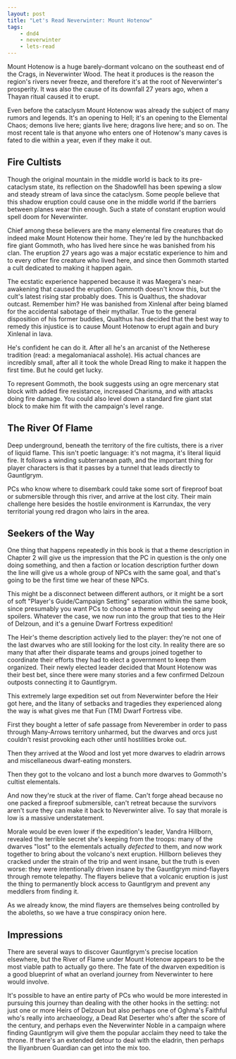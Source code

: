 ```yaml
---
layout: post
title: "Let's Read Neverwinter: Mount Hotenow"
tags:
    - dnd4
    - neverwinter
    - lets-read
---
```


Mount Hotenow is a huge barely-dormant volcano on the southeast end of the
Crags, in Neverwinter Wood. The heat it produces is the reason the region's
rivers never freeze, and therefore it's at the root of Neverwinter's
prosperity. It was also the cause of its downfall 27 years ago, when a Thayan
ritual caused it to erupt.

Even before the cataclysm Mount Hotenow was already the subject of many rumors
and legends. It's an opening to Hell; it's an opening to the Elemental Chaos;
demons live here; giants live here; dragons live here; and so on. The most
recent tale is that anyone who enters one of Hotenow's many caves is fated to
die within a year, even if they make it out.

## Fire Cultists

Though the original mountain in the middle world is back to its pre-cataclysm
state, its reflection on the Shadowfell has been spewing a slow and steady
stream of lava since the cataclysm. Some people believe that this shadow
eruption could cause one in the middle world if the barriers between planes wear
thin enough. Such a state of constant eruption would spell doom for Neverwinter.

Chief among these believers are the many elemental fire creatures that do indeed
make Mount Hotenow their home. They're led by the hunchbacked fire giant
Gommoth, who has lived here since he was banished from his clan. The eruption 27
years ago was a major ecstatic experience to him and to every other fire
creature who lived here, and since then Gommoth started a cult dedicated to
making it happen again.

The ecstatic experience happened because it was Maegera's near-awakening that
caused the eruption. Gommoth doesn't know this, but the cult's latest rising
star probably does. This is Qualthus, the shadovar outcast. Remember him? He was
banished from Xinlenal after being blamed for the accidental sabotage of their
mythallar. True to the general disposition of his former buddies, Qualthus has
decided that the best way to remedy this injustice is to cause Mount Hotenow to
erupt again and bury Xinlenal in lava.

He's confident he can do it. After all he's an arcanist of the Netherese
tradition (read: a megalomaniacal asshole). His actual chances are incredibly
small, after all it took the whole Dread Ring to make it happen the first
time. But he could get lucky.

To represent Gommoth, the book suggests using an ogre mercenary stat block with
added fire resistance, increased Charisma, and with attacks doing fire
damage. You could also level down a standard fire giant stat block to make him
fit with the campaign's level range.

## The River Of Flame

Deep underground, beneath the territory of the fire cultists, there is a river
of liquid flame. This isn't poetic language: it's not magma, it's literal liquid
fire. It follows a winding subterranean path, and the important thing for player
characters is that it passes by a tunnel that leads directly to Gauntlgrym.

PCs who know where to disembark could take some sort of fireproof boat or
submersible through this river, and arrive at the lost city. Their main
challenge here besides the hostile environment is Karrundax, the very
territorial young red dragon who lairs in the area.

## Seekers of the Way

One thing that happens repeatedly in this book is that a theme description in
Chapter 2 will give us the impression that the PC in question is the only one
doing something, and then a faction or location description further down the
line will give us a whole group of NPCs with the same goal, and that's going to
be the first time we hear of these NPCs.

This might be a disconnect between different authors, or it might be a sort of
soft "Player's Guide/Campaign Setting" separation within the same book, since
presumably you want PCs to choose a theme without seeing any spoilers. Whatever
the case, we now run into the group that ties to the Heir of Delzoun, and it's a
genuine Dwarf Fortress expedition!

The Heir's theme description actively lied to the player: they're not one of the
last dwarves who are still looking for the lost city. In reality there are so
many that after their disparate teams and groups joined together to coordinate
their efforts they had to elect a government to keep them organized. Their newly
elected leader decided that Mount Hotenow was their best bet, since there were
many stories and a few confirmed Delzoun outposts connecting it to Gauntlgrym.

This extremely large expedition set out from Neverwinter before the Heir got
here, and the litany of setbacks and tragedies they experienced along the way is
what gives me that Fun (TM) Dwarf Fortress vibe.

First they bought a letter of safe passage from Neverember in order to pass
through Many-Arrows territory unharmed, but the dwarves and orcs just couldn't
resist provoking each other until hostilities broke out.

Then they arrived at the Wood and lost yet more dwarves to eladrin arrows and
miscellaneous dwarf-eating monsters.

Then they got to the volcano and lost a bunch more dwarves to Gommoth's cultist
elementals.

And now they're stuck at the river of flame. Can't forge ahead because no one
packed a fireproof submersible, can't retreat because the survivors aren't sure
they can make it back to Neverwinter alive. To say that morale is low is a
massive understatement.

Morale would be even lower if the expedition's leader, Vandra Hillborn, revealed
the terrible secret she's keeping from the troops: many of the dwarves "lost" to
the elementals actually _defected_ to them, and now work together to bring about
the volcano's next eruption. Hillborn believes they cracked under the strain of
the trip and went insane, but the truth is even worse: they were intentionally
driven insane by the Gauntlgrym mind-flayers through remote telepathy. The
flayers believe that a volcanic eruption is just the thing to permanently block
access to Gauntlgrym and prevent any meddlers from finding it.

As we already know, the mind flayers are themselves being controlled by the
aboleths, so we have a true conspiracy onion here.

## Impressions

There are several ways to discover Gauntlgrym's precise location elsewhere, but
the River of Flame under Mount Hotenow appears to be the most viable path to
actually go there. The fate of the dwarven expedition is a good blueprint of
what an overland journey from Neverwinter to here would involve.

It's possible to have an entire party of PCs who would be more interested in
pursuing this journey than dealing with the other hooks in the setting: not just
one or more Heirs of Delzoun but also perhaps one of Oghma's Faithful who's
really into archaeology, a Dead Rat Deserter who's after the score of the
century, and perhaps even the Neverwinter Noble in a campaign where finding
Gauntlgrym will give them the popular acclaim they need to take the throne. If
there's an extended detour to deal with the eladrin, then perhaps the
Iliyanbruen Guardian can get into the mix too.
